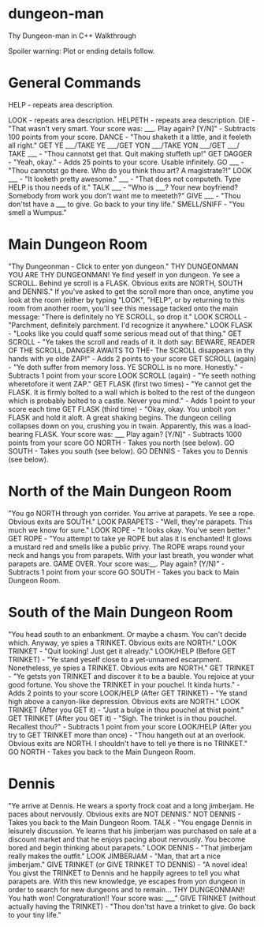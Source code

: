 dungeon-man
===========

Thy Dungeon-man in C++
Walkthrough 

Spoiler warning: Plot or ending details follow. 

General Commands
================
HELP - repeats area description.

LOOK - repeats area description.
HELPETH - repeats area description.
DIE - "That wasn't very smart. Your score was: ___. Play again? [Y/N]" - Subtracts 100 points from your score.
DANCE - "Thou shaketh it a little, and it feeleth all right." 
GET YE ___/TAKE YE ___/GET YON ___/TAKE YON ___/GET ___/ TAKE ___ - "Thou cannotst get that. Quit making stuffeth up!" 
GET DAGGER - "Yeah, okay." - Adds 25 points to your score. Usable infinitely. 
GO ___ - "Thou cannotst go there. Who do you think thou art? A magistrate?!" 
LOOK ___ - "It looketh pretty awesome." 
___ - "That does not computeth. Type HELP is thou needs of it." 
TALK ___ - "Who is ___? Your new boyfriend? Somebody from work you don't want me to meeteth?" 
GIVE ___ - "Thou don'tst have a ___ to give. Go back to your tiny life." 
SMELL/SNIFF - "You smell a Wumpus." 

Main Dungeon Room
=================
"Thy Dungeonman - Click to enter yon dungeon." 
THY DUNGEONMAN 
 YOU ARE THY DUNGEONMAN! 
Ye find yeself in yon dungeon. Ye see a SCROLL. Behind ye scroll is a FLASK. Obvious exits are NORTH, SOUTH and DENNIS." 
If you've asked to get the scroll more than once, anytime you look at the room (either by typing "LOOK", "HELP", or by returning to this room from another room, you'll see this message tacked onto the main message: "There is definitely no YE SCROLL, so drop it." 
LOOK SCROLL - "Parchment, definitely parchment. I'd recognize it anywhere." 
LOOK FLASK - "Looks like you could quaff some serious mead out of that thing." 
GET SCROLL - "Ye takes the scroll and reads of it. It doth say: BEWARE, READER OF THE SCROLL, DANGER AWAITS TO THE- The SCROLL disappears in thy hands with ye olde ZAP!" - Adds 2 points to your score 
GET SCROLL (again) - "Ye doth suffer from memory loss. YE SCROLL is no more. Honestly." - Subtracts 1 point from your score 
LOOK SCROLL (again) - "Ye seeth nothing wheretofore it went ZAP." 
GET FLASK (first two times) - "Ye cannot get the FLASK. It is firmly bolted to a wall which is bolted to the rest of the dungeon which is probably bolted to a castle. Never you mind." - Adds 1 point to your score each time 
GET FLASK (third time) - "Okay, okay. You unbolt yon FLASK and hold it aloft. A great shaking begins. The dungeon ceiling collapses down on you, crushing you in twain. Apparently, this was a load-bearing FLASK. Your score was: ___ Play again? [Y/N]" - Subtracts 1000 points from your score 
GO NORTH - Takes you north (see below). 
GO SOUTH - Takes you south (see below). 
GO DENNIS - Takes you to Dennis (see below). 

North of the Main Dungeon Room
==============================
"You go NORTH through yon corrider. You arrive at parapets. Ye see a rope. Obvious exits are SOUTH." 
LOOK PARAPETS - "Well, they're parapets. This much we know for sure." 
LOOK ROPE - "It looks okay. You've seen better." 
GET ROPE - "You attempt to take ye ROPE but alas it is enchanted! It glows a mustard red and smells like a public privy. The ROPE wraps round your neck and hangs you from parapets. With your last breath, you wonder what parapets are. GAME OVER. Your score was:__. Play again? (Y/N)" - Subtracts 1 point from your score 
GO SOUTH - Takes you back to Main Dungeon Room. 

South of the Main Dungeon Room
==============================
"You head south to an enbankment. Or maybe a chasm. You can't decide which. Anyway, ye spies a TRINKET. Obvious exits are NORTH." 
LOOK TRINKET - "Quit looking! Just get it already." 
LOOK/HELP (Before GET TRINKET) - "Ye stand yeself close to a yet-unnamed escarpment. Nonetheless, ye spies a TRINKET. Obvious exits are NORTH." 
GET TRINKET - "Ye getsts yon TRINKET and discover it to be a bauble. You rejoice at your good fortune. You shove the TRINKET in your pouchel. It kinda hurts." - Adds 2 points to your score 
LOOK/HELP (After GET TRINKET) - "Ye stand high above a canyon-like depression. Obvious exits are NORTH." 
LOOK TRINKET (After you GET it) - "Just a bulge in thou pouchel at thist point." 
GET TRINKET (After you GET it) - "Sigh. The trinket is in thou pouchel. Recallest thou?" - Subtracts 1 point from your score 
LOOK/HELP (After you try to GET TRINKET more than once) - "Thou hangeth out at an overlook. Obvious exits are NORTH. I shouldn't have to tell ye there is no TRINKET." 
GO NORTH - Takes you back to the Main Dungeon Room. 

Dennis
======
"Ye arrive at Dennis. He wears a sporty frock coat and a long jimberjam. He paces about nervously. Obvious exits are NOT DENNIS." 
NOT DENNIS - Takes you back to the Main Dungeon Room. 
TALK - "You engage Dennis in leisurely discussion. Ye learns that his jimberjam was purchased on sale at a discount market and that he enjoys pacing about nervously. You become bored and begin thinking about parapets." 
LOOK DENNIS - "That jimberjam really makes the outfit." 
LOOK JIMBERJAM - "Man, that art a nice jimberjam." 
GIVE TRINKET (or GIVE TRINKET TO DENNIS) - "A novel idea! You givst the TRINKET to Dennis and he happily agrees to tell you what parapets are. With this new knowledge, ye escapes from yon dungeon in order to search for new dungeons and to remain... THY DUNGEONMAN!! You hath won! Congraturation!! Your score was: ___" 
GIVE TRINKET (without actually having the TRINKET) - "Thou don'tst have a trinket to give. Go back to your tiny life." 
